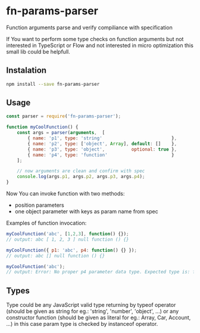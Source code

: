 # fn-params-parser
Function arguments parse and verify compiliance with specification

If You want to perform some type checks on function arguments but not interested
in TypeScript or Flow and not interested in micro optimization
this small lib could be helpfull.


## Instalation

```bash
npm install --save fn-params-parser
```

## Usage

```js
const parser = require('fn-params-parser');

function myCoolFunction() {
    const args = parser(arguments,  [
        { name: 'p1', type: 'string'                          },
        { name: 'p2', type: ['object', Array], default: []    },
        { name: 'p3', type: 'object',          optional: true },
        { name: 'p4', type: 'function'                        }
    ];

    // now arguments are clean and confirm with spec
    console.log(args.p1, args.p2, args.p3, args.p4);
}

```

Now You can invoke function with two methods:
 * position parameters
 * one object parameter with keys as param name from spec

Examples of function invocation:

```js
myCoolFunction('abc', [1,2,3], function() {});
// output: abc [ 1, 2, 3 ] null function () {}

myCoolFunction({ p1: 'abc', p4: function() {} });
// output: abc [] null function () {}

myCoolFunction('abc');
// output: Error: No proper p4 parameter data type. Expected type is: function!
```

## Types

Type could be any JavaScript valid type returning by typeof operator (should be given as string for eg.: 'string', 'number', 'object', ...)
or any constructor function (should be given as literal for eg.: Array, Car, Account, ...) in this case param type is checked by instanceof operator.
